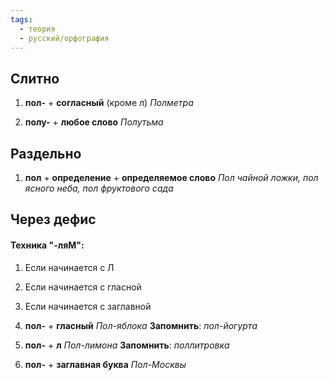 ```yaml
---
tags:
  - теория
  - русский/орфография
---
```

## Слитно
1. **пол-** + **согласный** (кроме л)
*Полметра*

2. **полу-** + **любое слово**
*Полутьма*

## Раздельно
1. **пол** + **определение** + **определяемое слово**
*Пол чайной ложки, пол ясного неба, пол фруктового сада*

## Через дефис
#### Техника "-ляМ":
1. Если начинается с Л
2. Если начинается с гласной
3. Если начинается с заглавной

1. **пол-** + **гласный**
*Пол-яблока*
**Запомнить**: *пол-йогурта*

2. **пол-** + **л**
*Пол-лимона*
**Запомнить**: *поллитровка*

3. **пол-** + **заглавная буква**
*Пол-Москвы*